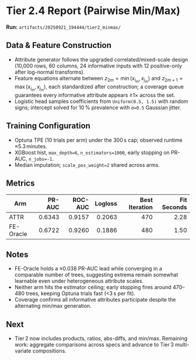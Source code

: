 # Tier 2.4 Report (Pairwise Min/Max)

**Run:** `artifacts/20250921_194444/tier2_minmax/`

## Data & Feature Construction
- Attribute generator follows the upgraded correlated/mixed-scale design (10,000 rows, 60 columns, 24 informative inputs with 12 positive-only after log-normal transforms).
- Feature equations alternate between $z_{2m} = \min(x_{i_m}, x_{j_m})$ and $z_{2m+1} = \max(x_{i_m}, x_{j_m})$, each standardized after construction; a coverage queue guarantees every informative attribute appears ≥1× across the set.
- Logistic head samples coefficients from `Uniform(0.5, 1.5)` with random signs; intercept solved for 10 % prevalence with `σ=0.5` Gaussian jitter.

## Training Configuration
- Optuna TPE (10 trials per arm) under the 300 s cap; observed runtime ≈5.3 minutes.
- XGBoost hist, `max_depth=6`, `n_estimators=1000`, early stopping on PR-AUC, `n_jobs=-1`.
- Median imputation; `scale_pos_weight=2` shared across arms.

## Metrics

| Arm        | PR-AUC | ROC-AUC | Logloss | Best Iteration | Fit Seconds |
|------------|-------:|--------:|--------:|---------------:|------------:|
| ATTR       | 0.6343 | 0.9157  | 0.2063  | 470            | 2.28        |
| FE-Oracle  | 0.6722 | 0.9260  | 0.1886  | 480            | 1.50        |

## Notes
- FE-Oracle holds a ≈0.038 PR-AUC lead while converging in a comparable number of trees, suggesting extrema remain somewhat learnable even under heterogeneous attribute scales.
- Neither arm hits the estimator ceiling; early stopping fires around 470–480 trees, keeping Optuna trials fast (<3 s per fit).
- Coverage confirms all informative attributes participate despite the alternating min/max generation.

## Next
- Tier 2 now includes products, ratios, abs-diffs, and min/max. Remaining work: aggregate comparisons across specs and advance to Tier 3 multi-variate compositions.
